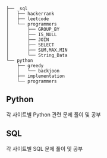 ```
├── _sql
│   ├── hackerrank
│   ├── leetcode
│   └── programmers
│       ├── GROUP_BY
│       ├── IS_NULL
│       ├── JOIN
│       ├── SELECT
│       ├── SUM,MAX,MIN
│       └── String_Data
└── python                
    ├── greedy
    │   └── backjoon
    ├── implementation
    └── programmers
```

## Python
각 사이트별 Python 관련 문제 풀이 및 공부

## SQL
각 사이트별 SQL 문제 풀이 및 공부
